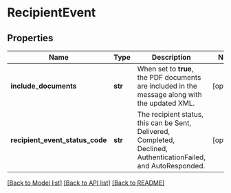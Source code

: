 # RecipientEvent

## Properties
Name | Type | Description | Notes
------------ | ------------- | ------------- | -------------
**include_documents** | **str** | When set to **true**, the PDF documents are included in the message along with the updated XML.  | [optional] 
**recipient_event_status_code** | **str** | The recipient status, this can be Sent, Delivered, Completed, Declined, AuthenticationFailed, and AutoResponded. | [optional] 

[[Back to Model list]](../README.md#documentation-for-models) [[Back to API list]](../README.md#documentation-for-api-endpoints) [[Back to README]](../README.md)


